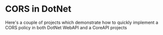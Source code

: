 # CORS in DotNet

Here's a couple of projects which demonstrate how to quickly implement a CORS policy in both DotNet WebAPI and a CoreAPI projects
